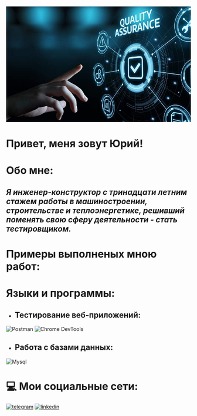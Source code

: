 ![Header](https://github.com/Uri1987/Uri1987/blob/main/assets/quality-assurance-servic_1.jpg__800x500_q80_crop_subject_location-570%2C252_subsampling-2.jpg)
# **Привет, меня зовут Юрий!**

# Обо мне: 
## *Я инженер-конструктор с тринадцати летним стажем работы в машиностроении, строительстве и теплоэнергетике, решивший поменять свою сферу деятельности - стать тестировщиком.*

# Примеры выполненых мною работ:



# Языки и программы:
* ## Тестирование веб-приложений:
![Postman](https://img.shields.io/badge/Postman-black?style=for-the-badge&logo=postman&logoSize=auto
)
![Chrome DevTools](https://img.shields.io/badge/Chrome%20DevTools-black?style=for-the-badge&logo=googlechrome&logoColor=%234285F4&logoSize=auto&labelColor=white
)
* ## Работа с базами данных:
![Mysql](https://img.shields.io/badge/MySQL-black?style=for-the-badge&logo=mysql&logoColor=%234479A1&logoSize=auto&labelColor=D3D3D3
)




# :computer: Мои социальные сети:
[![telegram](https://img.shields.io/badge/Telegram-black?style=for-the-badge&logo=telegram&logoColor=%2326A5E4&logoSize=auto&labelColor=white
)](https://t.me/pivovshkafu)
[![linkedin](https://img.shields.io/badge/linkedin-black?style=for-the-badge&logo=linkedin&logoColor=%230A66C2&logoSize=auto&labelColor=white)](https://www.linkedin.com/in/yury-yakubovich-288872321/)

